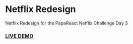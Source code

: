 # Netflix Redesign

Netflix Redesign for the PapaReact Netflix Challenge Day 3

### <a href="https://netflix-rebulid-a12j-git-master-divya-0605.vercel.app">LIVE DEMO</a>
